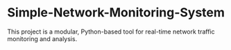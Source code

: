 # Simple-Network-Monitoring-System
This project is a modular, Python-based tool for real-time network traffic monitoring and analysis.

